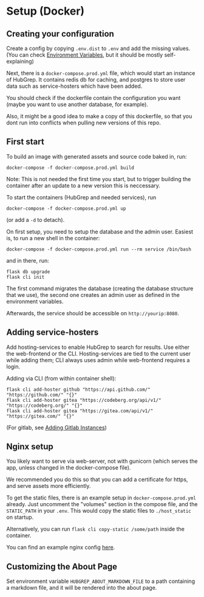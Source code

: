 
# Setup (Docker)

## Creating your configuration

Create a config by copying `.env.dist` to `.env` and add the missing values.
(You can check [Environment Variables](environment_variables), but it should be mostly self-explaining)

Next, there is a `docker-compose.prod.yml` file, which would start an instance of HubGrep. 
It contains redis db for caching, and postgres to store user data such as service-hosters which have been added.

You should check if the dockerfile contain the configuration you want 
(maybe you want to use another database, for example).

Also, it might be a good idea to make a copy of this dockerfile, so that you dont run into conflicts when pulling new 
versions of this repo.


## First start

To build an image with generated assets and source code baked in, 
run:

    docker-compose -f docker-compose.prod.yml build
  
Note: This is not needed the first time you start,
but to trigger building the container after an update to a new version this is neccessary.

To start the containers (HubGrep and needed services), run

    docker-compose -f docker-compose.prod.yml up

(or add a `-d` to detach).

On first setup, you need to setup the database and the admin user.
Easiest is, to run a new shell in the container:

    docker-compose -f docker-compose.prod.yml run --rm service /bin/bash

and in there, run:

    flask db upgrade
    flask cli init

The first command migrates the database (creating the database structure that we use), 
the second one creates an admin user as defined in the environment variables.


Afterwards, the service should be accessible on `http://yourip:8080`.


## Adding service-hosters 

Add hosting-services to enable HubGrep to search for results. Use either the web-frontend 
or the CLI. Hosting-services are tied to the current user while adding them; CLI always uses admin while web-frontend requires a login.
 
Adding via CLI (from within container shell):

    flask cli add-hoster github "https://api.github.com/" "https://github.com/" "{}"
    flask cli add-hoster gitea "https://codeberg.org/api/v1/" "https://codeberg.org/" "{}"
    flask cli add-hoster gitea "https://gitea.com/api/v1/" "https://gitea.com/" "{}"

(For gitlab, see [Adding Gitlab Instances](#adding-gitlab-instances))


## Nginx setup

You likely want to serve via web-server, not with gunicorn (which serves the app, unless changed in the docker-compose file). 

We recommended you do this so that you can add a certificate for https, and serve assets more efficiently. 

To get the static files, there is an example setup in `docker-compose.prod.yml` already.
Just uncomment the "volumes" section in the compose file, and the `STATIC_PATH` in your `.env`.
This would copy the static files to `./host_static` on startup.

Alternatively, you can run `flask cli copy-static /some/path` inside the container.

You can find an example nginx config [here](./nginx_example.conf).


## Customizing the About Page

Set environment variable `HUBGREP_ABOUT_MARKDOWN_FILE` to a path containing a markdown file,
and it will be rendered into the about page.


